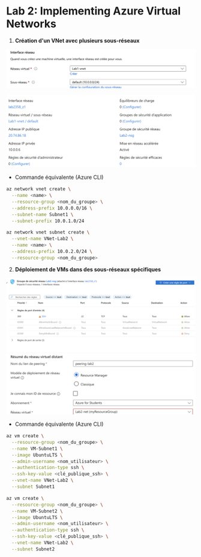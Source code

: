 # Lab 2: Implementing Azure Virtual Networks

1. **Création d'un VNet avec plusieurs sous-réseaux**

![1.png](1.png)

![2.png](2.png)

- Commande équivalente (Azure CLI)

```bash
az network vnet create \
  --name <name> \
  --resource-group <nom_du_groupe> \
  --address-prefix 10.0.0.0/16 \
  --subnet-name Subnet1 \
  --subnet-prefix 10.0.1.0/24
```

```bash
az network vnet subnet create \
  --vnet-name VNet-Lab2 \
  --name <name> \
  --address-prefix 10.0.2.0/24 \
  --resource-group <nom_du_groupe>
```

2. **Déploiement de VMs dans des sous-réseaux spécifiques**

![3.png](3.png)
![4.png](4.png)

- Commande équivalente (Azure CLI)

```bash
az vm create \
  --resource-group <nom_du_groupe> \
  --name VM-Subnet1 \
  --image UbuntuLTS \
  --admin-username <nom_utilisateur> \
  --authentication-type ssh \
  --ssh-key-value <clé_publique_ssh> \
  --vnet-name VNet-Lab2 \
  --subnet Subnet1
```

```bash
az vm create \
  --resource-group <nom_du_groupe> \
  --name VM-Subnet2 \
  --image UbuntuLTS \
  --admin-username <nom_utilisateur> \
  --authentication-type ssh \
  --ssh-key-value <clé_publique_ssh> \
  --vnet-name VNet-Lab2 \
  --subnet Subnet2
```
